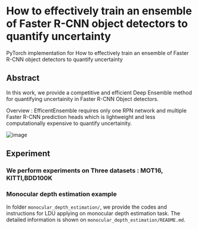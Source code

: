 # How to effectively train an ensemble of Faster R-CNN object detectors to quantify uncertainty
PyTorch implementation for How to effectively train an ensemble of Faster R-CNN object detectors to quantify uncertainty
## Abstract
In this work, we provide a competitive and efficient Deep Ensemble method for quantifying uncertainity in Faster R-CNN Object detectors. 

Overview :
EfficentEnsemble requires only one RPN network and multiple Faster R-CNN prediction heads which is lightweight and less computationally expensive to quantify uncertainity.

![image]()



## Experiment

### We perform experiments on Three datasets : MOT16, KITTI,BDD100K

### Monocular depth estimation example
In folder `monocular_depth_estimation/`, we provide the codes and instructions for LDU applying on monocular depth estimation task. The detailed information is shown on `monocular_depth_estimation/README.md`.

